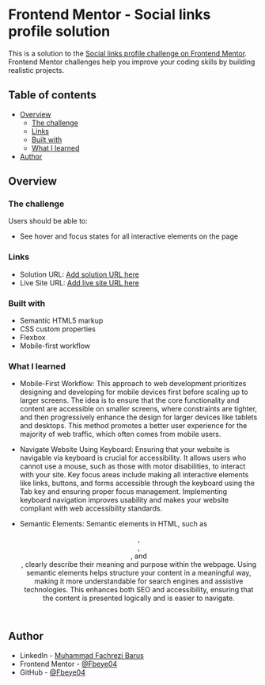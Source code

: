 # Frontend Mentor - Social links profile solution

This is a solution to the [Social links profile challenge on Frontend Mentor](https://www.frontendmentor.io/challenges/social-links-profile-UG32l9m6dQ). Frontend Mentor challenges help you improve your coding skills by building realistic projects.

## Table of contents

- [Overview](#overview)
  - [The challenge](#the-challenge)
  - [Links](#links)
  - [Built with](#built-with)
  - [What I learned](#what-i-learned)
- [Author](#author)

## Overview

### The challenge

Users should be able to:

- See hover and focus states for all interactive elements on the page

### Links

- Solution URL: [Add solution URL here](https://github.com/Fbeye04/Social-links-profile)
- Live Site URL: [Add live site URL here](https://fbeye04.github.io/Social-links-profile/)

### Built with

- Semantic HTML5 markup
- CSS custom properties
- Flexbox
- Mobile-first workflow

### What I learned

- Mobile-First Workflow: This approach to web development prioritizes designing and developing for mobile devices first before scaling up to larger screens. The idea is to ensure that the core functionality and content are accessible on smaller screens, where constraints are tighter, and then progressively enhance the design for larger devices like tablets and desktops. This method promotes a better user experience for the majority of web traffic, which often comes from mobile users.

- Navigate Website Using Keyboard: Ensuring that your website is navigable via keyboard is crucial for accessibility. It allows users who cannot use a mouse, such as those with motor disabilities, to interact with your site. Key focus areas include making all interactive elements like links, buttons, and forms accessible through the keyboard using the Tab key and ensuring proper focus management. Implementing keyboard navigation improves usability and makes your website compliant with web accessibility standards.

- Semantic Elements: Semantic elements in HTML, such as <header>, <main>, <section>, and <footer>, clearly describe their meaning and purpose within the webpage. Using semantic elements helps structure your content in a meaningful way, making it more understandable for search engines and assistive technologies. This enhances both SEO and accessibility, ensuring that the content is presented logically and is easier to navigate.

## Author

- LinkedIn - [Muhammad Fachrezi Barus](https://www.linkedin.com/in/muhammad-fachrezi-barus/)
- Frontend Mentor - [@Fbeye04](https://www.frontendmentor.io/profile/Fbeye04)
- GitHub - [@Fbeye04](https://github.com/Fbeye04)
